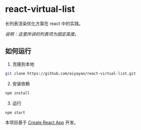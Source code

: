 # react-virtual-list
长列表渲染优化方案在 react 中的实践。

*说明：这里所讲的列表项为固定高度。*

## 如何运行

1. 克隆到本地
```bash
git clone https://github.com/aiyayao/react-virtual-list.git
```

2. 安装依赖
```bash
npm install
```

3. 运行
```bash
npm start
```


本项目基于 [Create React App](https://github.com/facebook/create-react-app) 开发。